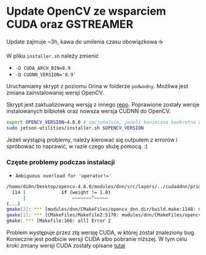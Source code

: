 # Update OpenCV ze wsparciem CUDA oraz GSTREAMER

Update zajmuje ~3h, kawa do umilenia czasu obowiązkowa ☕

W pliku `installer.sh` należy zmienić
  - `-D CUDA_ARCH_BIN=8.9`
  - `-D CUDNN_VERSION='8.9'`

Uruchamiamy skrypt z poziomu Orina w folderze `podwodny`. Możliwa jest zmiana zainstalowanej wersji OpenCV.

Skrypt jest zaktualizowaną wersją z innego [repo](https://github.com/mdegans/nano_build_opencv).
Poprawione zostały wersje instalowanych bilbiotek oraz nowsza wersja CUDNN do OpenCV.

```bash
export OPENCV_VERSION=4.8.0 # opcjonalnie, jeżeli konieczna konkretna wersja
sudo jetson-utilities/installer.sh $OPENCV_VERSION
```

Jeżeli wystąpią problemy, należy kierować się outputem z errorów i spróbować to naprawić, w razie czego służę pomocą. :)

### Częste problemy podczas instalacji

- `Ambiguous overload for 'operator!='`

```bash
/home/di0n/Desktop/opencv-4.8.0/modules/dnn/src/layers/../cuda4dnn/primitives/normalize_bbox.hpp:114:24: error: ambiguous overload for ‘operator!=’ (operand types are ‘__half’ and ‘double’)
  114 |             if (weight != 1.0)
      |                 ~~~~~~~^~~~~~
(...)
gmake[2]: *** [modules/dnn/CMakeFiles/opencv_dnn.dir/build.make:1148: modules/dnn/CMakeFiles/opencv_dnn.dir/src/layers/normalize_bbox_layer.cpp.o] Error 1
gmake[1]: *** [CMakeFiles/Makefile2:5170: modules/dnn/CMakeFiles/opencv_dnn.dir/all] Error 2
gmake: *** [Makefile:166: all] Error 2
```

Problem występuje przez złą wersję CUDA, w której został znaleziony bug. Konieczne jest podbicie wersji CUDA albo pobranie niższej.
W tym celu kroki zmiany wersji CUDA zostały opisane [tutaj](./docs/change-cuda-version.md)
